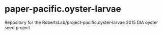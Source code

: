 # paper-pacific.oyster-larvae
Repository for the RobertsLab/project-pacific.oyster-larvae 2015 DIA oyster seed project
